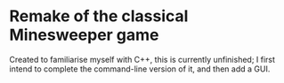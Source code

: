 # Remake of the classical Minesweeper game
Created to familiarise myself with C++, this is currently unfinished; I first intend to complete the command-line version of it, and then add a GUI.
